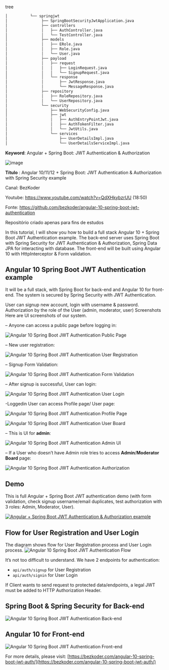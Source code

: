 tree
```bash
│          └── springjwt
│               ├── SpringBootSecurityJwtApplication.java
│               ├── controllers
│               │   ├── AuthController.java
│               │   └── TestController.java
│               ├── models
│               │   ├── ERole.java
│               │   ├── Role.java
│               │   └── User.java
│               ├── payload
│               │   ├── request
│               │   │   ├── LoginRequest.java
│               │   │   └── SignupRequest.java
│               │   └── response
│               │       ├── JwtResponse.java
│               │       └── MessageResponse.java
│               ├── repository
│               │   ├── RoleRepository.java
│               │   └── UserRepository.java
│               └── security
│                   ├── WebSecurityConfig.java
│                   ├── jwt
│                   │   ├── AuthEntryPointJwt.java
│                   │   ├── AuthTokenFilter.java
│                   │   └── JwtUtils.java
│                   └── services
│                       ├── UserDetailsImpl.java
│                       └── UserDetailsServiceImpl.java
```
**Keyword**: Angular + Spring Boot: JWT Authentication & Authorization

![image](https://user-images.githubusercontent.com/12356493/142494748-1f1f5253-8854-4547-8cec-9504dd416066.png)

**Título** : Angular 10/11/12 + Spring Boot: JWT Authentication & Authorization with Spring Security example

Canal: BezKoder

Youtube: https://www.youtube.com/watch?v=QdXHkybzrUU (18:50)

Fonte: https://github.com/bezkoder/angular-10-spring-boot-jwt-authentication

Repositório criado apenas para fins de estudos


In this tutorial, I will show you how to build a full stack Angular 10 + Spring Boot JWT Authentication example. The back-end server uses Spring Boot with Spring Security for JWT Authentication & Authorization, Spring Data JPA for interacting with database. The front-end will be built using Angular 10 with HttpInterceptor & Form validation.

## Angular 10 Spring Boot JWT Authentication example
It will be a full stack, with Spring Boot for back-end and Angular 10 for front-end. The system is secured by Spring Security with JWT Authentication.

User can signup new account, login with username & password.
Authorization by the role of the User (admin, moderator, user)
Screenshots
Here are UI screenshots of our system.

– Anyone can access a public page before logging in:

![Angular 10 Spring Boot JWT Authentication Public Page](angular-10-spring-boot-jwt-authentication-public-page.png)

– New user registration:

![Angular 10 Spring Boot JWT Authentication User Registration](angular-10-spring-boot-jwt-authentication-user-registration.png)

– Signup Form Validation:

![Angular 10 Spring Boot JWT Authentication Form Validation](angular-10-spring-boot-jwt-authentication-form-validation.png)

– After signup is successful, User can login:

![Angular 10 Spring Boot JWT Authentication User Login](angular-10-spring-boot-jwt-authentication-user-login.png)

-Loggedin User can access Profile page/ User page:

![Angular 10 Spring Boot JWT Authentication Profile Page](angular-10-spring-boot-jwt-authentication-user-profile.png)

![Angular 10 Spring Boot JWT Authentication User Board](angular-10-spring-boot-jwt-authentication-user.png)

– This is UI for **admin**:

![Angular 10 Spring Boot JWT Authentication Admin UI](angular-10-spring-boot-jwt-authentication-authorization-successful.png)

– If a User who doesn’t have Admin role tries to access **Admin**/**Moderator Board** page:

![Angular 10 Spring Boot JWT Authentication Authorization](angular-10-spring-boot-jwt-authentication-authorization-failed.png)

## Demo
This is full Angular + Spring Boot JWT authentication demo (with form validation, check signup username/email duplicates, test authorization with 3 roles: Admin, Moderator, User).

[![Angular + Spring Boot JWT Authentication & Authorization example](http://img.youtube.com/vi/QdXHkybzrUU/0.jpg)](http://www.youtube.com/watch?v=QdXHkybzrUU)

## Flow for User Registration and User Login
The diagram shows flow for User Registration process and User Login process.
![Angular 10 Spring Boot JWT Authentication Flow](angular-10-spring-boot-jwt-authentication-authorization-flow.png)

It’s not too difficult to understand. We have 2 endpoints for authentication:

* `api/auth/signup` for User Registration
* `api/auth/signin` for User Login

If Client wants to send request to protected data/endpoints, a legal JWT must be added to HTTP Authorization Header.

## Spring Boot & Spring Security for Back-end
![Angular 10 Spring Boot JWT Authentication Back-end](angular-10-spring-boot-jwt-authentication-authorization-server.png)

## Angular 10 for Front-end
![Angular 10 Spring Boot JWT Authentication Front-end](angular-10-spring-boot-jwt-authentication-authorization-client.png)

For more details, please visit:
[https://bezkoder.com/angular-10-spring-boot-jwt-auth/](https://bezkoder.com/angular-10-spring-boot-jwt-auth/)
